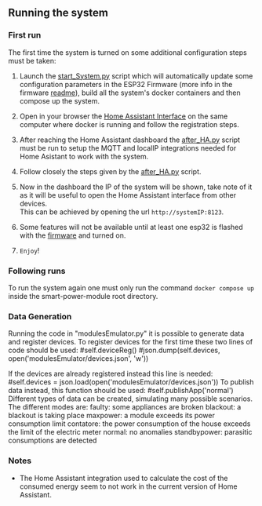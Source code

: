 ## Running the system ##

### First run ##
The first time the system is turned on some additional configuration steps must be taken:

1. Launch the [start_System.py](https://github.com/morgancasale/smart-power-module/blob/main/start_System.py) script which will automatically update some configuration parameters in the ESP32 Firmware (more info in the firmware [readme](https://github.com/morgancasale/smart-power-module/blob/main/ESP32Firmware/readme.md)), build all the system's docker containers and then compose up the system.

2. Open in your browser the [Home Assistant Interface](http:/127.0.0.1:8123) on the same computer where docker is running and follow the registration steps.

3. After reaching the Home Assistant dashboard the [after_HA.py](https://github.com/morgancasale/smart-power-module/blob/main/after_HA.py) script must be run to setup the MQTT and localIP integrations needed for Home Asistant to work with the system.

4. Follow closely the steps given by the [after_HA.py](https://github.com/morgancasale/smart-power-module/blob/main/after_HA.py) script.

5. Now in the dashboard the IP of the system will be shown, take note of it as it will be useful to open the Home Assistant interface from other devices. \
This can be achieved by opening the url `http://systemIP:8123`.

6. Some features will not be available until at least one esp32 is flashed with the [firmware](https://github.com/morgancasale/smart-power-module/tree/main/ESP32Firmware) and turned on.

7. `Enjoy`!

### Following runs ###
To run the system again one must only run the command `docker compose up` inside the smart-power-module root directory.

### Data Generation ###

Running the code in "modulesEmulator.py" it is possible to generate data and register devices.
To register devices for the first time these two lines of code should be used:
            #self.deviceReg()
            #json.dump(self.devices, open('modulesEmulator/devices.json', 'w'))

If the devices are already registered instead this line is needed:        
            #self.devices = json.load(open('modulesEmulator/devices.json')) 
To publish data instead, this function should be used:
            #self.publishApp('normal') 
Different types of data can be created, simulating many possible scenarios.
The different modes are:
    faulty: some appliances are broken
    blackout: a blackout is taking place
    maxpower: a module exceeds its power consumption limit
    contatore: the power consumption of the house exceeds the limit of the electric meter
    normal: no anomalies
    standbypower: parasitic consumptions are detected

### Notes ###

- The Home Assistant integration used to calculate the cost of the consumed energy seem to not work in the current version of Home Assistant.
